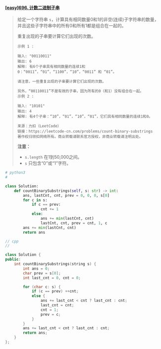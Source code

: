 #### [[easy]696. 计数二进制子串](https://leetcode-cn.com/problems/count-binary-substrings/)

> 给定一个字符串 `s`，计算具有相同数量0和1的非空(连续)子字符串的数量，并且这些子字符串中的所有0和所有1都是组合在一起的。
>
> 重复出现的子串要计算它们出现的次数。
>
> ```shell
> 示例 1 :
> 
> 输入: "00110011"
> 输出: 6
> 解释: 有6个子串具有相同数量的连续1和0：“0011”，“01”，“1100”，“10”，“0011” 和 “01”。
> 
> 请注意，一些重复出现的子串要计算它们出现的次数。
> 
> 另外，“00110011”不是有效的子串，因为所有的0（和1）没有组合在一起。
> 示例 2 :
> 
> 输入: "10101"
> 输出: 4
> 解释: 有4个子串：“10”，“01”，“10”，“01”，它们具有相同数量的连续1和0。
> 
> 来源：力扣（LeetCode）
> 链接：https://leetcode-cn.com/problems/count-binary-substrings
> 著作权归领扣网络所有。商业转载请联系官方授权，非商业转载请注明出处。
> ```
>
> **注意：**
>
> - `s.length` 在1到50,000之间。
> - `s` 只包含“0”或“1”字符。



```python
# python3
#

class Solution:
    def countBinarySubstrings(self, s: str) -> int:
        ans, lastCnt, cnt, prev = 0, 0, 0, s[0]
        for c in s:
            if c == prev:
                cnt += 1
            else:
                ans += min(lastCnt, cnt)
                lastCnt, cnt, prev = cnt, 1, c
        ans += min(lastCnt, cnt)
        return ans
```



```cpp
// cpp
//

class Solution {
public:
    int countBinarySubstrings(string s) {
        int ans = 0;
        char prev = s[0];
        int last_cnt = 0, cnt = 0;

        for (char c: s) {
            if (c == prev) ++cnt;
            else {
                ans += last_cnt < cnt ? last_cnt : cnt;
                last_cnt = cnt;
                cnt = 1;
                prev = c;
            }
        }
        ans += last_cnt < cnt ? last_cnt : cnt;
        return ans;
    }
};
```


